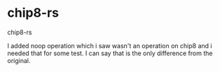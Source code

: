 # chip8-rs
chip8-rs


I added noop operation which i saw wasn't an operation on chip8 and i needed that for some test. 
I can say that is the only difference from the original.
